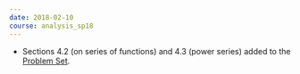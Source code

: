 ```yaml
---
date: 2018-02-10
course: analysis_sp18
---
```


- Sections 4.2 (on series of functions) and 4.3 (power series) added to the [Problem Set](http://ckottke.ncf.edu/analysis_sp18/script.pdf).

